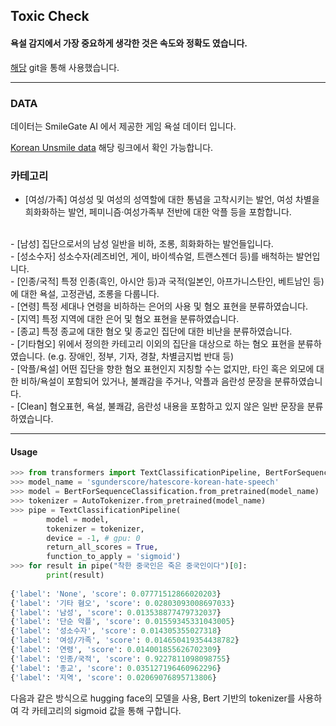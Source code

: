 ## Toxic Check

#### 욕설 감지에서 가장 중요하게 생각한 것은 속도와 정확도 였습니다. 


[해당](https://github.com/sgunderscore/hatescore-korean-hate-speech.git) git을 통해 사용했습니다. 

---

### DATA 


데이터는 SmileGate AI 에서 제공한 게임 욕설 데이터 입니다. 



[Korean Unsmile data](https://github.com/smilegate-ai/korean_unsmile_dataset) 해당 링크에서 확인 가능합니다. 



### 카테고리 

- [여성/가족]
여성성 및 여성의 성역할에 대한 통념을 고착시키는 발언, 여성 차별을 희화화하는 발언, 페미니즘·여성가족부 전반에 대한 악플 등을 포함합니다.
<br>
- [남성]
집단으로서의 남성 일반을 비하, 조롱, 희화화하는 발언들입니다.
<br>
- [성소수자]
성소수자(레즈비언, 게이, 바이섹슈얼, 트랜스젠더 등)를 배척하는 발언입니다.
<br>
- [인종/국적]
특정 인종(흑인, 아시안 등)과 국적(일본인, 아프가니스탄인, 베트남인 등)에 대한 욕설, 고정관념, 조롱을 다룹니다.
<br>
- [연령]
특정 세대나 연령을 비하하는 은어의 사용 및 혐오 표현을 분류하였습니다.
<br>
- [지역]
특정 지역에 대한 은어 및 혐오 표현을 분류하였습니다.
<br>
- [종교]
특정 종교에 대한 혐오 및 종교인 집단에 대한 비난을 분류하였습니다.
<br>
- [기타혐오]
위에서 정의한 카테고리 이외의 집단을 대상으로 하는 혐오 표현을 분류하였습니다. (e.g. 장애인, 정부, 기자, 경찰, 차별금지법 반대 등)
<br>
- [악플/욕설]
어떤 집단을 향한 혐오 표현인지 지칭할 수는 없지만, 타인 혹은 외모에 대한 비하/욕설이 포함되어 있거나, 불쾌감을 주거나, 악플과 음란성 문장을 분류하였습니다.
<br>
- [Clean]
혐오표현, 욕설, 불쾌감, 음란성 내용을 포함하고 있지 않은 일반 문장을 분류하였습니다.


---
#### Usage

```python
>>> from transformers import TextClassificationPipeline, BertForSequenceClassification, AutoTokenizer
>>> model_name = 'sgunderscore/hatescore-korean-hate-speech'
>>> model = BertForSequenceClassification.from_pretrained(model_name)
>>> tokenizer = AutoTokenizer.from_pretrained(model_name)
>>> pipe = TextClassificationPipeline(
        model = model,
        tokenizer = tokenizer,
        device = -1, # gpu: 0
        return_all_scores = True,
        function_to_apply = 'sigmoid')
>>> for result in pipe("착한 중국인은 죽은 중국인이다")[0]:
        print(result)
    
{'label': 'None', 'score': 0.07771512866020203}
{'label': '기타 혐오', 'score': 0.02803093008697033}
{'label': '남성', 'score': 0.013538877479732037}
{'label': '단순 악플', 'score': 0.01559345331043005}
{'label': '성소수자', 'score': 0.014305355027318}
{'label': '여성/가족', 'score': 0.014650419354438782}
{'label': '연령', 'score': 0.014001855626702309}
{'label': '인종/국적', 'score': 0.9227811098098755}
{'label': '종교', 'score': 0.035127196460962296}
{'label': '지역', 'score': 0.02069076895713806}

```
다음과 같은 방식으로 hugging face의 모델을 사용, Bert 기반의 tokenizer를 사용하여 각 카테고리의 sigmoid 값을 통해 구합니다. 
